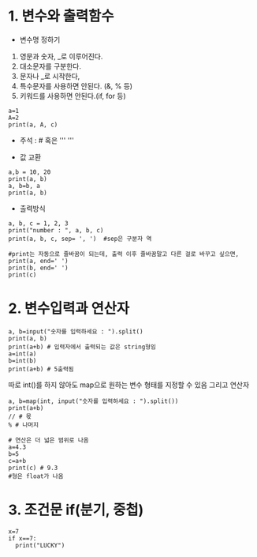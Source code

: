 # 1. 변수와 출력함수

- 변수명 정하기
1) 영문과 숫자, _로 이루어진다.
2) 대소문자를 구분한다.
3) 문자나 _로 시작한다,
4) 특수문자를 사용하면 안된다. (&, % 등)
5) 키워드를 사용하면 안된다.(if, for 등)

<pre>
<code>a=1
A=2
print(a, A, c)
</pre></code>

- 주석 : # 혹은 ''' '''

- 값 교환
<pre>
<code>a,b = 10, 20
print(a, b)
a, b=b, a
print(a, b)
</pre></code>

- 출력방식
<pre><code>a, b, c = 1, 2, 3
print("number : ", a, b, c)
print(a, b, c, sep= ', ')  #sep은 구분자 역

#print는 자동으로 줄바꿈이 되는데, 출력 이후 줄바꿈말고 다른 걸로 바꾸고 싶으면,
print(a, end=' ')
print(b, end=' ')
print(c)
</pre></code>

# 2. 변수입력과 연산자

<pre><code>a, b=input("숫자를 입력하세요 : ").split() 
print(a, b)
print(a+b) # 입력자에서 출력되는 값은 string형임
a=int(a)
b=int(b)
print(a+b) # 5출력됨
</pre></code>

따로 int()를 하지 않아도 map으로 원하는 변수 형태를 지정할 수 있음
그리고 연산자
<pre><code>a, b=map(int, input("숫자를 입력하세요 : ").split())
print(a+b)
// # 몫
% # 나머지
</pre></code>

<pre><code># 연산은 더 넓은 범위로 나옴
a=4.3
b=5
c=a+b
print(c) # 9.3
#형은 float가 나옴
</pre></code>

# 3. 조건문 if(분기, 중첩)
<pre><code>x=7
if x==7:
  print("LUCKY")
</pre></code>

